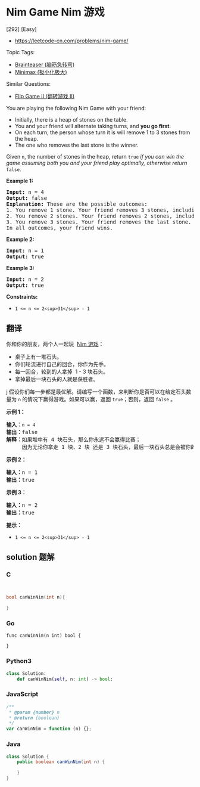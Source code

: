# Nim Game Nim 游戏

[292] [Easy]

- https://leetcode-cn.com/problems/nim-game/

Topic Tags:

- [Brainteaser (脑筋急转弯)](https://leetcode-cn.com/tag/brainteaser/)
- [Minimax (极小化极大)](https://leetcode-cn.com/tag/minimax/)

Similar Questions:

- [Flip Game II (翻转游戏 II)](https://leetcode-cn.com/problems/flip-game-ii/)

You are playing the following Nim Game with your friend:

- Initially, there is a heap of stones on the table.
- You and your friend will alternate taking turns, and **you go first**.
- On each turn, the person whose turn it is will remove 1 to 3 stones from the heap.
- The one who removes the last stone is the winner.

Given `n`, the number of stones in the heap, return `true` _if you can win the game assuming both you and your friend play optimally, otherwise return_ `false`.

**Example 1:**

<pre><strong>Input:</strong> n = 4
<strong>Output:</strong> false
<strong>Explanation:</strong> These are the possible outcomes:
1. You remove 1 stone. Your friend removes 3 stones, including the last stone. Your friend wins.
2. You remove 2 stones. Your friend removes 2 stones, including the last stone. Your friend wins.
3. You remove 3 stones. Your friend removes the last stone. Your friend wins.
In all outcomes, your friend wins.
</pre>

**Example 2:**

<pre><strong>Input:</strong> n = 1
<strong>Output:</strong> true
</pre>

**Example 3:**

<pre><strong>Input:</strong> n = 2
<strong>Output:</strong> true
</pre>

**Constraints:**

- `1 <= n <= 2<sup>31</sup> - 1`

## 翻译

你和你的朋友，两个人一起玩  [Nim 游戏](https://baike.baidu.com/item/Nim游戏/6737105)：

- 桌子上有一堆石头。
- 你们轮流进行自己的回合，你作为先手。
- 每一回合，轮到的人拿掉  1 - 3 块石头。
- 拿掉最后一块石头的人就是获胜者。

j 假设你们每一步都是最优解。请编写一个函数，来判断你是否可以在给定石头数量为 `n` 的情况下赢得游戏。如果可以赢，返回 `true`；否则，返回 `false` 。

**示例 1：**

<pre><strong>输入：</strong><code>n = 4</code>
<strong>输出：</strong>false 
<strong>解释：</strong>如果堆中有 4 块石头，那么你永远不会赢得比赛；
&nbsp;    因为无论你拿走 1 块、2 块 还是 3 块石头，最后一块石头总是会被你的朋友拿走。
</pre>

**示例 2：**

<pre><strong>输入：</strong>n = 1
<strong>输出：</strong>true
</pre>

**示例 3：**

<pre><strong>输入：</strong>n = 2
<strong>输出：</strong>true
</pre>

**提示：**

- `1 <= n <= 2<sup>31</sup> - 1`

## solution 题解

### C

```c


bool canWinNim(int n){

}
```

### Go

```golang
func canWinNim(n int) bool {

}
```

### Python3

```python
class Solution:
    def canWinNim(self, n: int) -> bool:
```

### JavaScript

```javascript
/**
 * @param {number} n
 * @return {boolean}
 */
var canWinNim = function (n) {};
```

### Java

```java
class Solution {
    public boolean canWinNim(int n) {

    }
}
```
